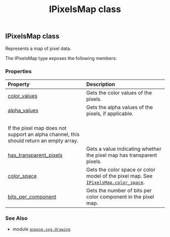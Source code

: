 ﻿---
title: IPixelsMap class
second_title: Aspose.SVG for Python via .NET API References
description: 
type: docs
weight: 140
url: /python-net/aspose.svg.drawing/ipixelsmap/
is_root: false
---

## IPixelsMap class

Represents a map of pixel data.



The IPixelsMap type exposes the following members:

### Properties
| Property | Description |
| :- | :- |
| [color_values](/svg/python-net/aspose.svg.drawing/ipixelsmap/color_values) | Gets the color values of the pixels. |
| [alpha_values](/svg/python-net/aspose.svg.drawing/ipixelsmap/alpha_values) | Gets the alpha values of the pixels, if applicable.<br/>If the pixel map does not support an alpha channel, this should return an empty array. |
| [has_transparent_pixels](/svg/python-net/aspose.svg.drawing/ipixelsmap/has_transparent_pixels) | Gets a value indicating whether the pixel map has transparent pixels. |
| [color_space](/svg/python-net/aspose.svg.drawing/ipixelsmap/color_space) | Gets the color space or color model of the pixel map. See [`IPixelsMap.color_space`](/svg/python-net/aspose.svg.drawing/ipixelsmap#color_space). |
| [bits_per_component](/svg/python-net/aspose.svg.drawing/ipixelsmap/bits_per_component) | Gets the number of bits per color component in the pixel map. |



### See Also
* module [`aspose.svg.drawing`](..)
